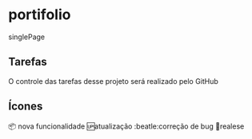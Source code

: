 # portifolio
singlePage

## Tarefas

O controle das tarefas desse projeto será realizado pelo GitHub

## Ícones

:package: nova funcionalidade
:up:atualização
:beatle:correção de bug
:checkered_flag:realese


